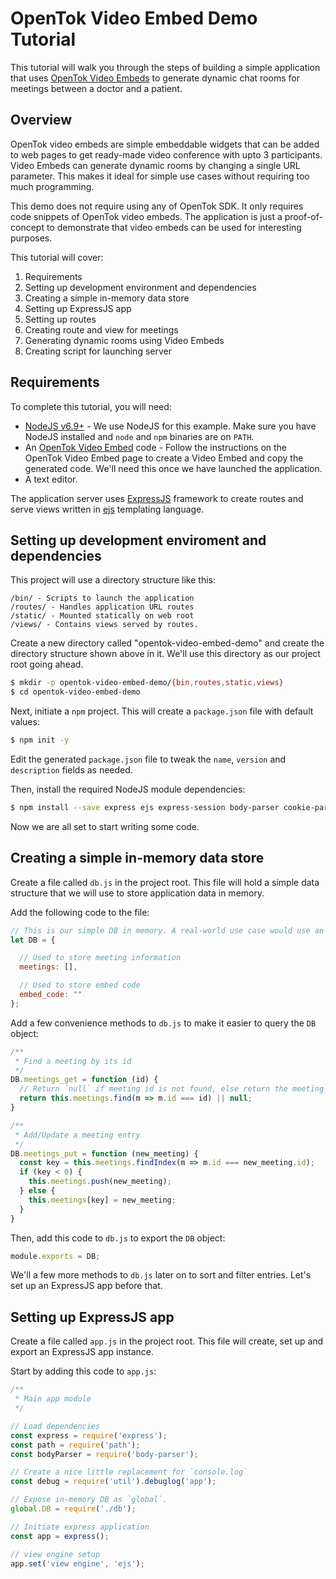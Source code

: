 # OpenTok Video Embed Demo Tutorial

This tutorial will walk you through the steps of building a simple application that uses [OpenTok Video Embeds](https://tokbox.com/developer/embeds/) to generate dynamic chat rooms for meetings between a doctor and a patient.

## Overview

OpenTok video embeds are simple embeddable widgets that can be added to web pages to get ready-made video conference with upto 3 participants. Video Embeds can generate dynamic rooms by changing a single URL parameter. This makes it ideal for simple use cases without requiring too much programming.

This demo does not require using any of OpenTok SDK. It only requires code snippets of OpenTok video embeds. The application is just a proof-of-concept to demonstrate that video embeds can be used for interesting purposes.

This tutorial will cover:

1. Requirements
2. Setting up development environment and dependencies
3. Creating a simple in-memory data store
4. Setting up ExpressJS app
5. Setting up routes
6. Creating route and view for meetings
7. Generating dynamic rooms using Video Embeds
8. Creating script for launching server

## Requirements

To complete this tutorial, you will need:

- [NodeJS v6.9+](https://nodejs.org) - We use NodeJS for this example. Make sure you have NodeJS installed and `node` and `npm` binaries are on `PATH`.
- An [OpenTok Video Embed](https://tokbox.com/developer/embeds/) code - Follow the instructions on the OpenTok Video Embed page to create a Video Embed and copy the generated code. We'll need this once we have launched the application.
- A text editor.

The application server uses [ExpressJS](http://expressjs.com/) framework to create routes and serve views written in [ejs](http://ejs.co/) templating language.

## Setting up development enviroment and dependencies

This project will use a directory structure like this:

```
/bin/ - Scripts to launch the application
/routes/ - Handles application URL routes
/static/ - Mounted statically on web root
/views/ - Contains views served by routes.
```

Create a new directory called "opentok-video-embed-demo" and create the directory structure shown above in it. We'll use this directory as our project root going ahead.

```sh
$ mkdir -p opentok-video-embed-demo/{bin,routes,static,views}
$ cd opentok-video-embed-demo
```

Next, initiate a `npm` project. This will create a `package.json` file with default values:

```sh
$ npm init -y
```

Edit the generated `package.json` file to tweak the `name`, `version` and `description` fields as needed.

Then, install the required NodeJS module dependencies:

```sh
$ npm install --save express ejs express-session body-parser cookie-parser
```

Now we are all set to start writing some code.

## Creating a simple in-memory data store

Create a file called `db.js` in the project root. This file will hold a simple data structure that we will use to store application data in memory.

Add the following code to the file:

```js
// This is our simple DB in memory. A real-world use case would use an actual database.
let DB = {

  // Used to store meeting information
  meetings: [],

  // Used to store embed code
  embed_code: ""
};
```

Add a few convenience methods to `db.js` to make it easier to query the `DB` object:

```js
/**
 * Find a meeting by its id
 */
DB.meetings_get = function (id) {
  // Return `null` if meeting id is not found, else return the meeting object
  return this.meetings.find(m => m.id === id) || null;
}

/**
 * Add/Update a meeting entry
 */
DB.meetings_put = function (new_meeting) {
  const key = this.meetings.findIndex(m => m.id === new_meeting.id);
  if (key < 0) {
    this.meetings.push(new_meeting);
  } else {
    this.meetings[key] = new_meeting;
  }
}
```

Then, add this code to `db.js` to export the `DB` object:

```js
module.exports = DB;
```

We'll a few more methods to `db.js` later on to sort and filter entries. Let's set up an ExpressJS app before that.

## Setting up ExpressJS app

Create a file called `app.js` in the project root. This file will create, set up and export an ExpressJS app instance.

Start by adding this code to `app.js`:

```js
/**
 * Main app module
 */

// Load dependencies
const express = require('express');
const path = require('path');
const bodyParser = require('body-parser');

// Create a nice little replacement for `console.log`
const debug = require('util').debuglog('app');

// Expose in-memory DB as `global`.
global.DB = require('./db');

// Initiate express application
const app = express();

// view engine setup
app.set('view engine', 'ejs');
```
